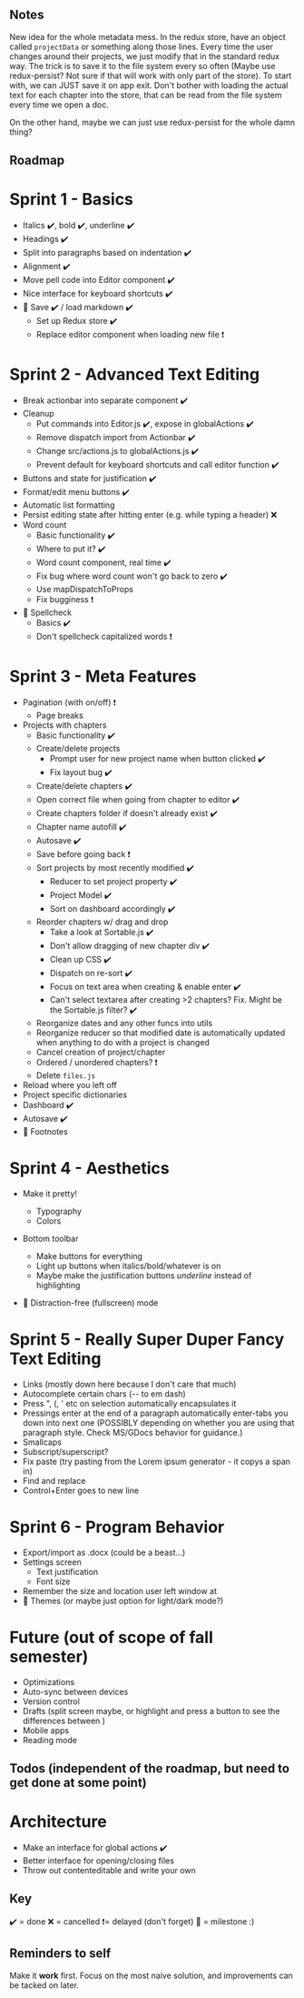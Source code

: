 ## Notes

New idea for the whole metadata mess. In the redux store, have an object called `projectData` or something along those lines. Every time the user changes around their projects, we just modify that in the standard redux way. The trick is to save it to the file system every so often (Maybe use redux-persist? Not sure if that will work with only part of the store). To start with, we can JUST save it on app exit. Don't bother with loading the actual text for each chapter into the store, that can be read from the file system every time we open a doc.

On the other hand, maybe we can just use redux-persist for the whole damn thing?

## Roadmap

# Sprint 1 - Basics
- Italics ✔️, bold ✔️, underline ✔️
- Headings ✔️
- Split into paragraphs based on indentation ✔️
- Alignment ✔️
- Move pell code into Editor component ✔️
- Nice interface for keyboard shortcuts ✔️
- 💎 Save ✔️ / load markdown ✔️
  - Set up Redux store ✔️
  - Replace editor component when loading new file ❗

# Sprint 2 - Advanced Text Editing
- Break actionbar into separate component ✔️
- Cleanup
  - Put commands into Editor.js ✔️, expose in globalActions ✔️
  - Remove dispatch import from Actionbar ✔️
  - Change src/actions.js to globalActions.js ✔️
  - Prevent default for keyboard shortcuts and call editor function ✔️
- Buttons and state for justification ✔️
- Format/edit menu buttons ✔️
- Automatic list formatting
- Persist editing state after hitting enter (e.g. while typing a header) ❌
- Word count
  - Basic functionality ✔️
  - Where to put it? ✔️
  - Word count component, real time ✔️
  - Fix bug where word count won't go back to zero ✔️
  - Use mapDispatchToProps
  - Fix bugginess ❗
- 💎 Spellcheck
  - Basics ✔️
  - Don't spellcheck capitalized words ❗

# Sprint 3 - Meta Features
- Pagination (with on/off) ❗
  - Page breaks
- Projects with chapters
  - Basic functionality ✔️
  - Create/delete projects
    - Prompt user for new project name when button clicked ✔️
    - Fix layout bug ✔️
  - Create/delete chapters ✔️
  - Open correct file when going from chapter to editor ✔️
  - Create chapters folder if doesn't already exist ✔️
  - Chapter name autofill ✔️
  - Autosave ✔️
  - Save before going back ❗
  - Sort projects by most recently modified ✔️
    - Reducer to set project property ✔️
    - Project Model ✔️
    - Sort on dashboard accordingly ✔️
  - Reorder chapters w/ drag and drop
    - Take a look at Sortable.js ✔️
    - Don't allow dragging of new chapter div ✔️
    - Clean up CSS ✔️
    - Dispatch on re-sort ✔️
    - Focus on text area when creating & enable enter ✔️
    - Can't select textarea after creating >2 chapters? Fix. Might be the Sortable.js filter? ✔️
  - Reorganize dates and any other funcs into utils 
  - Reorganize reducer so that modified date is automatically updated when anything to do with a project is changed
  - Cancel creation of project/chapter
  - Ordered / unordered chapters? ❗
  - Delete `files.js`
- Reload where you left off
- Project specific dictionaries
- Dashboard ✔️
- Autosave ✔️
- 💎 Footnotes

# Sprint 4 - Aesthetics
- Make it pretty!
  - Typography
  - Colors
- Bottom toolbar
  - Make buttons for everything
  - Light up buttons when italics/bold/whatever is on
  - Maybe make the justification buttons *underline* instead of highlighting

- 💎 Distraction-free (fullscreen) mode

# Sprint 5 - Really Super Duper Fancy Text Editing
- Links (mostly down here because I don't care that much)
- Autocomplete certain chars (-- to em dash)
- Press ", (, ' etc on selection automatically encapsulates it
- Pressings enter at the end of a paragraph automatically enter-tabs you down into next one (POSSIBLY depending on whether you are using that paragraph style. Check MS/GDocs behavior for guidance.)
- Smallcaps
- Subscript/superscript?
- Fix paste (try pasting from the Lorem ipsum generator - it copys a span in)
- Find and replace
- Control+Enter goes to new line

# Sprint 6 - Program Behavior
- Export/import as .docx (could be a beast...)
- Settings screen
  - Text justification
  - Font size
- Remember the size and location user left window at
- 💎 Themes (or maybe just option for light/dark mode?)

# Future (out of scope of fall semester)
- Optimizations
- Auto-sync between devices
- Version control
- Drafts (split screen maybe, or highlight and press a button to see the differences between )
- Mobile apps
- Reading mode

## Todos (independent of the roadmap, but need to get done at some point)

# Architecture
- Make an interface for global actions ✔️
- Better interface for opening/closing files
- Throw out contenteditable and write your own

## Key
✔️ = done
❌ = cancelled
❗= delayed (don't forget)
💎 = milestone :)

## Reminders to self

Make it **work** first. Focus on the most naive solution, and improvements can be tacked on later.
